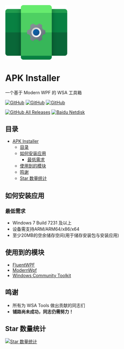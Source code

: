 <img alt="APK Installer LOGO" src="https://raw.githubusercontent.com/Paving-Base/WSA-Tools/main/logo.png" width="200px"/>

# APK Installer
一个基于 Modern WPF 的 WSA 工具箱

<a href="https://github.com/Paving-Base/WSA-Tools/blob/master/LICENSE"><img alt="GitHub" src="https://img.shields.io/github/license/Paving-Base/WSA-Tools.svg?label=License&style=flat-square"></a>
<a href="https://github.com/Paving-Base/WSA-Tools/issues"><img alt="GitHub" src="https://img.shields.io/github/issues/Paving-Base/WSA-Tools.svg?label=Issues&style=flat-square"></a>
<a href="https://github.com/Paving-Base/WSA-Tools/stargazers"><img alt="GitHub" src="https://img.shields.io/github/stars/Paving-Base/WSA-Tools.svg?label=Stars&style=flat-square"></a>

<a href="https://github.com/Paving-Base/WSA-Tools/releases/latest"><img alt="GitHub All Releases" src="https://img.shields.io/github/downloads/Paving-Base/WSA-Tools/total.svg?label=DOWNLOAD&logo=github&style=for-the-badge"></a>
<a href="https://pan.baidu.com/s/1AgAvyemIIDA3pLEYeiWR7g"><img alt="Baidu Netdisk" src="https://img.shields.io/badge/download-%e5%af%86%e7%a0%81%ef%bc%9aAPKI-magenta.svg?label=%e4%b8%8b%e8%bd%bd&logo=baidu&style=for-the-badge"></a>

## 目录
- [APK Installer](#apk-installer)
  - [目录](#目录)
  - [如何安装应用](#如何安装应用)
    - [最低需求](#最低需求)
  - [使用到的模块](#使用到的模块)
  - [鸣谢](#鸣谢)
  - [Star 数量统计](#star-数量统计)

## 如何安装应用
### 最低需求
- Windows 7 Build 7231 及以上
- 设备需支持ARM/ARM64/x86/x64
- 至少20MB的空余储存空间(用于储存安装包与安装应用)

## 使用到的模块
- [FluentWPF](https://github.com/sourcechord/FluentWPF "FluentWPF")
- [ModernWpf](https://github.com/Kinnara/ModernWpf "ModernWpf")
- [Windows Community Toolkit](https://github.com/CommunityToolkit/WindowsCommunityToolkit "Windows Community Toolkit")

## 鸣谢
- 所有为 WSA Tools 做出贡献的同志们
- **铺路尚未成功，同志仍需努力！**

## Star 数量统计
[![Star 数量统计](https://starchart.cc/Paving-Base/WSA-Tools.svg)](https://starchart.cc/Paving-Base/WSA-Tools "Star 数量统计")